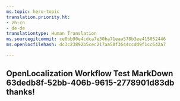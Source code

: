 ```yaml
---
ms.topic: hero-topic
translation.priority.ht:
- zh-cn
- de-de
translationtype: Human Translation
ms.sourcegitcommit: ce0bb90e4cdca7e30ba71eaa578b3ee415052446
ms.openlocfilehash: dc3c23892b5cec217aa50f3644ccdd9f1cc642a7

---
```

## OpenLocalization Workflow Test MarkDown 63dedb8f-52bb-406b-9615-2778901d83db thanks!



<!--HONumber=Aug16_HO4-->


